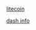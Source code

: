 [litecoin](https://bitcoin.stackexchange.com/questions/65282/how-is-a-litecoin-address-generated)

[dash info](https://bitcoin.stackexchange.com/questions/83507/dash-constants-and-prefixes)
